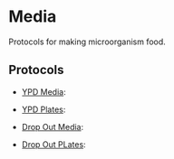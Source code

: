 # Media
Protocols for making microorganism food.

## Protocols

* [YPD Media]():

* [YPD Plates]():

* [Drop Out Media]():

* [Drop Out PLates]():


